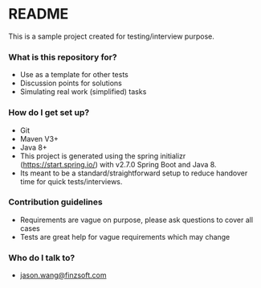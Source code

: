# README #

This is a sample project created for testing/interview purpose.

### What is this repository for? ###

* Use as a template for other tests
* Discussion points for solutions
* Simulating real work (simplified) tasks

### How do I get set up? ###

* Git
* Maven V3+
* Java 8+
* This project is generated using the spring initializr (https://start.spring.io/) with v2.7.0 Spring Boot and Java 8.
* Its meant to be a standard/straightforward setup to reduce handover time for quick tests/interviews. 

### Contribution guidelines ###

* Requirements are vague on purpose, please ask questions to cover all cases
* Tests are great help for vague requirements which may change

### Who do I talk to? ###

* jason.wang@finzsoft.com
